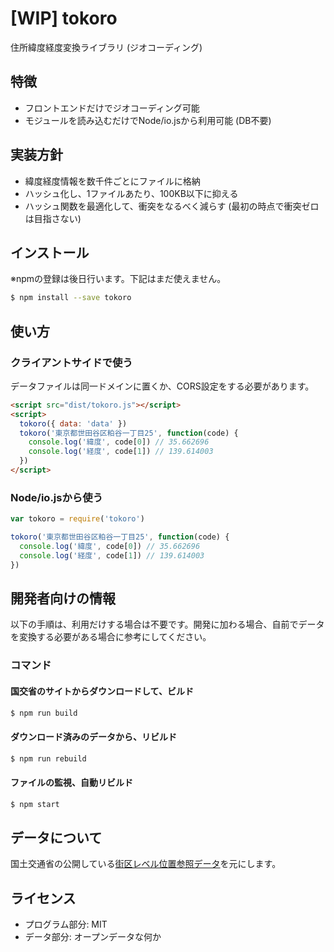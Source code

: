 # [WIP] tokoro

住所緯度経度変換ライブラリ (ジオコーディング)

## 特徴

- フロントエンドだけでジオコーディング可能
- モジュールを読み込むだけでNode/io.jsから利用可能 (DB不要)

## 実装方針

- 緯度経度情報を数千件ごとにファイルに格納
- ハッシュ化し、1ファイルあたり、100KB以下に抑える
- ハッシュ関数を最適化して、衝突をなるべく減らす (最初の時点で衝突ゼロは目指さない)

## インストール

※npmの登録は後日行います。下記はまだ使えません。

```bash
$ npm install --save tokoro
```

## 使い方

### クライアントサイドで使う

データファイルは同一ドメインに置くか、CORS設定をする必要があります。

```html
<script src="dist/tokoro.js"></script>
<script>
  tokoro({ data: 'data' })
  tokoro('東京都世田谷区粕谷一丁目25', function(code) {
    console.log('緯度', code[0]) // 35.662696
    console.log('経度', code[1]) // 139.614003
  })
</script>
```

### Node/io.jsから使う

```javascript
var tokoro = require('tokoro')

tokoro('東京都世田谷区粕谷一丁目25', function(code) {
  console.log('緯度', code[0]) // 35.662696
  console.log('経度', code[1]) // 139.614003
})
```

## 開発者向けの情報

以下の手順は、利用だけする場合は不要です。開発に加わる場合、自前でデータを変換する必要がある場合に参考にしてください。

### コマンド

#### 国交省のサイトからダウンロードして、ビルド

```bash
$ npm run build
```

#### ダウンロード済みのデータから、リビルド

```bash
$ npm run rebuild
```

#### ファイルの監視、自動リビルド

```bash
$ npm start
```

## データについて

国土交通省の公開している[街区レベル位置参照データ](http://nlftp.mlit.go.jp/isj/)を元にします。

## ライセンス

- プログラム部分: MIT
- データ部分: オープンデータな何か
